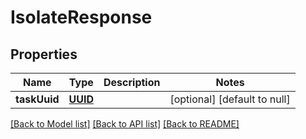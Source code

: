 # IsolateResponse
## Properties

Name | Type | Description | Notes
------------ | ------------- | ------------- | -------------
**taskUuid** | [**UUID**](UUID.md) |  | [optional] [default to null]

[[Back to Model list]](../README.md#documentation-for-models) [[Back to API list]](../README.md#documentation-for-api-endpoints) [[Back to README]](../README.md)


